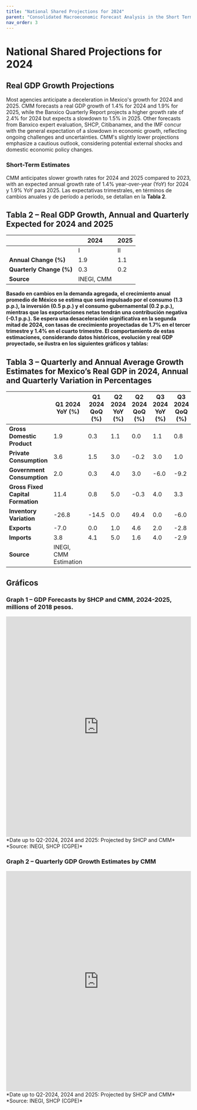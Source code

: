 ```yaml
---
title: "National Shared Projections for 2024"
parent: "Consolidated Macroeconomic Forecast Analysis in the Short Term"
nav_order: 3
---
```


# National Shared Projections for 2024

## Real GDP Growth Projections

Most agencies anticipate a deceleration in Mexico's growth for 2024 and 2025. CMM forecasts a real GDP growth of 1.4% for 2024 and 1.9% for 2025, while the Banxico Quarterly Report projects a higher growth rate of 2.4% for 2024 but expects a slowdown to 1.5% in 2025. Other forecasts from Banxico expert evaluation, SHCP, Citibanamex, and the IMF concur with the general expectation of a slowdown in economic growth, reflecting ongoing challenges and uncertainties. CMM's slightly lower projections emphasize a cautious outlook, considering potential external shocks and domestic economic policy changes.

### **Short-Term Estimates**

CMM anticipates slower growth rates for 2024 and 2025 compared to 2023, with an expected annual growth rate of 1.4% year-over-year (YoY) for 2024 y 1.9% YoY para 2025. Las expectativas trimestrales, en términos de cambios anuales y de período a período, se detallan en la **Tabla 2**.

## Tabla 2 – Real GDP Growth, Annual and Quarterly Expected for 2024 and 2025

|                | 2024 | 2025 |
|----------------|------|------|
|                | I    | II   | III  | IV   | I    | II   | III  | IV   |
| **Annual Change (%)** | 1.9  | 1.1  | 1.1  | 1.4  | 1.5  | 1.8  | 2.0  | 2.0  |
| **Quarterly Change (%)** | 0.3  | 0.2  | 0.7  | 0.4  | 0.4  | 0.3  | 0.9  | 0.4  |
| **Source** | INEGI, CMM | | | | | | | |

**Basado en cambios en la demanda agregada, el crecimiento anual promedio de México se estima que será impulsado por el consumo (1.3 p.p.), la inversión (0.5 p.p.) y el consumo gubernamental (0.2 p.p.), mientras que las exportaciones netas tendrán una contribución negativa (-0.1 p.p.). Se espera una desaceleración significativa en la segunda mitad de 2024, con tasas de crecimiento proyectadas de 1.7% en el tercer trimestre y 1.4% en el cuarto trimestre. El comportamiento de estas estimaciones, considerando datos históricos, evolución y real GDP proyectado, se ilustra en los siguientes gráficos y tablas:**

## Tabla 3 – Quarterly and Annual Average Growth Estimates for Mexico’s Real GDP in 2024, Annual and Quarterly Variation in Percentages

|                | Q1 2024 YoY (%) | Q1 2024 QoQ (%) | Q2 2024 YoY (%) | Q2 2024 QoQ (%) | Q3 2024 YoY (%) | Q3 2024 QoQ (%) | Q4 2024 YoY (%) | Q4 2024 QoQ (%) | Avg. 2024 YoY (%) | Avg. 2024 QoQ (%) |
|----------------|-----------------|-----------------|-----------------|-----------------|-----------------|-----------------|-----------------|-----------------|--------------------|--------------------|
| **Gross Domestic Product** | 1.9 | 0.3 | 1.1 | 0.0 | 1.1 | 0.8 | 1.4 | 0.4 | 1.4 | 0.4 |
| **Private Consumption** | 3.6 | 1.5 | 3.0 | -0.2 | 3.0 | 1.0 | 2.5 | 0.2 | 3.0 | 0.6 |
| **Government Consumption** | 2.0 | 0.3 | 4.0 | 3.0 | -6.0 | -9.2 | -6.0 | 0.1 | -1.5 | -1.4 |
| **Gross Fixed Capital Formation** | 11.4 | 0.8 | 5.0 | -0.3 | 4.0 | 3.3 | 3.0 | -0.8 | 5.9 | 0.8 |
| **Inventory Variation** | -26.8 | -14.5 | 0.0 | 49.4 | 0.0 | -6.0 | 0.0 | -16.7 | -6.7 | 3.0 |
| **Exports** | -7.0 | 0.0 | 1.0 | 4.6 | 2.0 | -2.8 | 2.0 | 0.3 | -0.5 | 0.5 |
| **Imports** | 3.8 | 4.1 | 5.0 | 1.6 | 4.0 | -2.9 | 2.0 | -0.7 | 3.7 | 0.5 |
| **Source** | INEGI, CMM Estimation | | | | | | | | |

## Gráficos


### Graph 1 – GDP Forecasts by SHCP and CMM, 2024-2025, millions of 2018 pesos.

<iframe style="width:100%; height:600px;" frameborder="0" scrolling="no" src="https://plotly.com/~iguzmanv/309.embed"></iframe>  
*Date up to Q2-2024, 2024 and 2025: Projected by SHCP and CMM*  
*Source: INEGI, SHCP (CGPE)*

### Graph 2 – Quarterly GDP Growth Estimates by CMM

<iframe style="width:100%; height:600px;" frameborder="0" scrolling="no" src="https://plotly.com/~iguzmanv/307.embed"></iframe>  
*Date up to Q2-2024, 2024 and 2025: Projected by SHCP and CMM*  
*Source: INEGI, SHCP (CGPE)*
